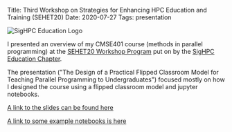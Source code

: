 Title: Third Workshop on Strategies for Enhancing HPC Education and Training (SEHET20)
Date: 2020-07-27
Tags: presentation

![SigHPC Education Logo](http://sighpceducation.acm.org/images/sighpc77educhapterlogofw.jpg)

I presented an overview of my CMSE401 course (methods in parallel programming) at the [SEHET20 Workshop Program](https://sighpceducation.acm.org/events/SEHET20_Technical_Program.html) put on by the [SigHPC Education Chapter](https://sighpceducation.acm.org).

The presentation ("The Design of a Practical Flipped Classroom Model for Teaching Parallel Programming to Undergraduates") focused mostly on how I designed the course using a flipped classroom model and jupyter notebooks.

[A link to the slides can be found here](https://docs.google.com/presentation/d/11V1Q9nmISe7Zn9kPd5t0XGQykIwcxlvx07_XOj3OiAk/edit?usp=sharing)

[A link to some example notebooks is here](https://github.com/colbrydi/CMSE401_Examples)
